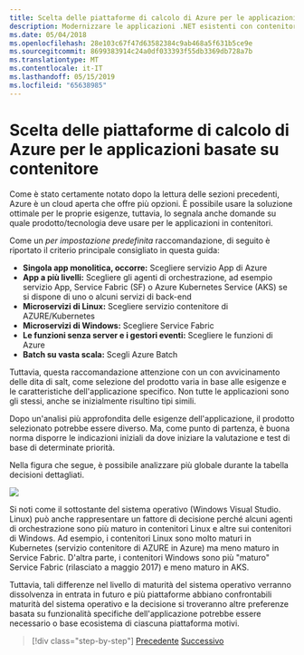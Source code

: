 ```yaml
---
title: Scelta delle piattaforme di calcolo di Azure per le applicazioni basate su contenitore
description: Modernizzare le applicazioni .NET esistenti con contenitori Windows e il Cloud di Azure | Scegliere le piattaforme di calcolo di Azure per le applicazioni basate su contenitore
ms.date: 05/04/2018
ms.openlocfilehash: 28e103c67f47d63582384c9ab468a5f631b5ce9e
ms.sourcegitcommit: 8699383914c24a0df033393f55db3369db728a7b
ms.translationtype: MT
ms.contentlocale: it-IT
ms.lasthandoff: 05/15/2019
ms.locfileid: "65638985"
---
```

# <a name="choosing-azure-compute-platforms-for-container-based-applications"></a>Scelta delle piattaforme di calcolo di Azure per le applicazioni basate su contenitore

Come è stato certamente notato dopo la lettura delle sezioni precedenti, Azure è un cloud aperta che offre più opzioni. È possibile usare la soluzione ottimale per le proprie esigenze, tuttavia, lo segnala anche domande su quale prodotto/tecnologia deve usare per le applicazioni in contenitori.

Come un *per impostazione predefinita* raccomandazione, di seguito è riportato il criterio principale consigliato in questa guida:

- **Singola app monolitica, occorre:** Scegliere servizio App di Azure
- **App a più livelli:** Scegliere gli agenti di orchestrazione, ad esempio servizio App, Service Fabric (SF) o Azure Kubernetes Service (AKS) se si dispone di uno o alcuni servizi di back-end
- **Microservizi di Linux:** Scegliere servizio contenitore di AZURE/Kubernetes
- **Microservizi di Windows:** Scegliere Service Fabric
- **Le funzioni senza server e i gestori eventi:** Scegliere le funzioni di Azure
- **Batch su vasta scala:** Scegli Azure Batch

Tuttavia, questa raccomandazione attenzione con un con avvicinamento delle dita di salt, come selezione del prodotto varia in base alle esigenze e le caratteristiche dell'applicazione specifico. Non tutte le applicazioni sono gli stessi, anche se inizialmente risultino tipi simili.

Dopo un'analisi più approfondita delle esigenze dell'applicazione, il prodotto selezionato potrebbe essere diverso. Ma, come punto di partenza, è buona norma disporre le indicazioni iniziali da dove iniziare la valutazione e test di base di determinate priorità.

Nella figura che segue, è possibile analizzare più globale durante la tabella decisioni dettagliati.

![](./media/image8.5.png)

Si noti come il sottostante del sistema operativo (Windows Visual Studio. Linux) può anche rappresentare un fattore di decisione perché alcuni agenti di orchestrazione sono più maturo in contenitori Linux e altre sui contenitori di Windows. Ad esempio, i contenitori Linux sono molto maturi in Kubernetes (servizio contenitore di AZURE in Azure) ma meno maturo in Service Fabric. D'altra parte, i contenitori Windows sono più "maturo" Service Fabric (rilasciato a maggio 2017) e meno maturo in AKS.

Tuttavia, tali differenze nel livello di maturità del sistema operativo verranno dissolvenza in entrata in futuro e più piattaforme abbiano confrontabili maturità del sistema operativo e la decisione si troveranno altre preferenze basata su funzionalità specifiche dell'applicazione potrebbe essere necessario o base ecosistema di ciascuna piattaforma motivi.

> [!div class="step-by-step"]
> [Precedente](when-to-deploy-windows-containers-to-azure-container-service-kubernetes.md)
> [Successivo](build-resilient-services-ready-for-the-cloud-embrace-transient-failures-in-the-cloud.md)
